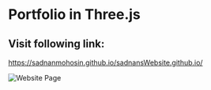 # Portfolio in Three.js
## Visit following link:
https://sadnanmohosin.github.io/sadnansWebsite.github.io/

![Website Page](<img width="912" alt="image" src="https://user-images.githubusercontent.com/83238537/159152508-053eac3f-3771-4701-a276-34bc1c656700.png">)


